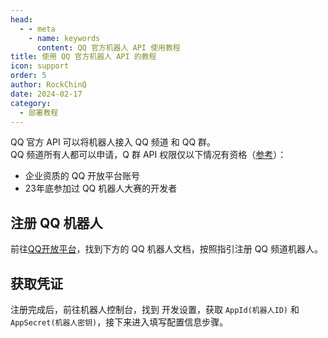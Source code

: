 ```yaml
---
head:
  - - meta
    - name: keywords
      content: QQ 官方机器人 API 使用教程
title: 使用 QQ 官方机器人 API 的教程
icon: support
order: 5
author: RockChinQ
date: 2024-02-17
category:
  - 部署教程
---
```


QQ 官方 API 可以将机器人接入 QQ 频道 和 QQ 群。  
QQ 频道所有人都可以申请，Q 群 API 权限仅以下情况有资格（[参考](https://bot.q.qq.com/wiki/#_7-%E5%BC%80%E5%8F%91%E5%9C%BA%E6%99%AF%E9%80%89%E6%8B%A9)）：

- 企业资质的 QQ 开放平台账号
- 23年底参加过 QQ 机器人大赛的开发者

## 注册 QQ 机器人

前往[QQ开放平台](https://q.qq.com/#/)，找到下方的 QQ 机器人文档，按照指引注册 QQ 频道机器人。

## 获取凭证

注册完成后，前往机器人控制台，找到 开发设置，获取 `AppId(机器人ID)` 和 `AppSecret(机器人密钥)`，接下来进入填写配置信息步骤。
